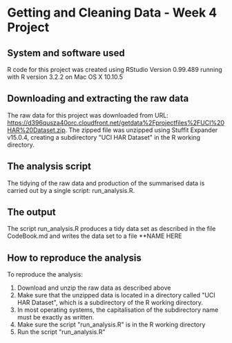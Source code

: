 # Getting and Cleaning Data - Week 4 Project

## System and software used
R code for this project was created using RStudio Version 0.99.489 running with 
R version 3.2.2 on Mac OS X 10.10.5

## Downloading and extracting the raw data
The raw data for this project was downloaded from URL:
https://d396qusza40orc.cloudfront.net/getdata%2Fprojectfiles%2FUCI%20HAR%20Dataset.zip.
The zipped file was unzipped using Stuffit Expander v15.0.4, creating a subdirectory
"UCI HAR Dataset" in the R working directory.

## The analysis script
The tidying of the raw data and production of the summarised data is carried out 
by a single script: run_analysis.R.  

## The output
The script run_analysis.R produces a tidy data set as described in the file CodeBook.md 
and writes the data set to a file **NAME HERE

## How to reproduce the analysis
To reproduce the analysis: 
1. Download and unzip the raw data as described above
2. Make sure that the unzipped data is located in a directory called "UCI HAR Dataset", which is a subdirectory of the R working directory.
3. In most operating systems, the capitalisation of the subdirectory name must be exactly as written.
4. Make sure the script "run\_analysis.R" is in the R working directory
5. Run the script "run_analysis.R"
